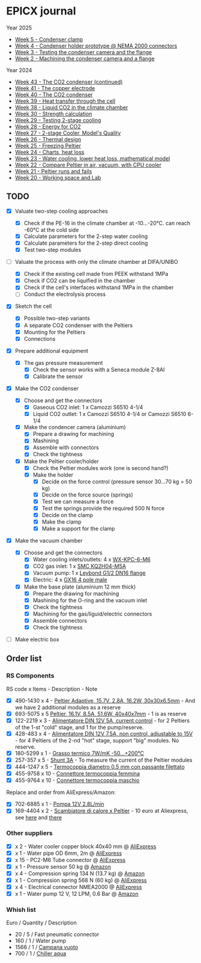 # EPICX journal
Year 2025
- [Week 5 - Condenser clamp](<journal/2025 week 05.md>)
- [Week 4 - Condenser holder prototype @ NEMA 2000 connectors](<journal/2025 week 04.md>)
- [Week 3 - Testing the condenser camera and the flange](<journal/2025 week 03.md>)
- [Week 2 - Machining the condenser camera and a flange](<journal/2025 week 02.md>)

Year 2024
- [Week 43 - The CO2 condenser (continued)](<journal/2024 week 43.md>)
- [Week 41 - The copper electrode](<journal/2024 week 41.md>)
- [Week 40 - The CO2 condenser](<journal/2024 week 40.md>)
- [Week 39 - Heat transfer through the cell](<journal/2024 week 39.md>)
- [Week 38 - Liquid CO2 in the climate chamber](<journal/2024 week 38.md>)
- [Week 30 - Strength calculation](<journal/2024 week 30.md>)
- [Week 29 - Testing 2-stage cooling](<journal/2024 week 29.md>)
- [Week 28 - Energy for CO2](<journal/2024 week 28.md>)
- [Week 27 - 2-stage Cooler, Model's Quality](<journal/2024 week 27.md>)
- [Week 26 - Thermal design](<journal/2024 week 26.md>)
- [Week 25 - Freezing Peltier](<journal/2024 week 25.md>)
- [Week 24 - Charts, heat loss](<journal/2024 week 24.md>)
- [Week 23 - Water cooling, lower heat loss, mathematical model](<journal/2024 week 23.md>)
- [Week 22 - Compare Peltier in air, vacuum, with CPU cooler](<journal/2024 week 22.md>)
- [Week 21 - Peltier runs and fails](<journal/2024 week 21.md>)
- [Week 20 - Working space and Lab](<journal/2024 week 20.md>)

## TODO

- [x] Valuate two-step cooling approaches
    - [x] Check if the PE-16 in the climate chamber at -10...-20&deg;C. can reach -60&deg;C at the cold side
    - [x] Calculate parameters for the 2-step water cooling
    - [x] Calculate parameters for the 2-step direct cooling
    - [x] Test two-step modules
- [ ] Valuate the process with only the climate chamber at DIFA/UNIBO
    - [x] Check if the existing cell made from PEEK withstand 1MPa
    - [x] Check if CO2 can be liquified in the chamber
    - [x] Check if the cell's interfaces withstand 1MPa in the chamber
    - [ ] Conduct the electrolysis process
- [x] Sketch the cell
    - [x] Possible two-step variants
    - [x] A separate CO2 condenser with the Peltiers
    - [x] Mounting for the Peltiers 
    - [x] Connections
- [x] Prepare additional equipment
    - [x] The gas pressure measurement
        - [x] Check the sensor works with a Seneca module Z-8AI
        - [x] Calibrate the sensor 
- [x] Make the CO2 condenser
    - [x] Choose and get the connectors
        - [x] Gaseous CO2 inlet: 1 x Camozzi S6510 4-1/4
        - [x] Liquid CO2 outlet: 1 x Camozzi S6510 4-1/4 or Camozzi S6510 6-1/4
    - [x] Make the condencer camera (aluminium)
        - [x] Prepare a drawing for machining
        - [x] Mashining
        - [x] Assemble with connectors
        - [x] Check the tightness
    - [x] Make the Peltier cooler/holder
        - [x] Check the Peltier modules work (one is second hand?)
        - [x] Make the holder
            - [x] Decide on the force control (pressure sensor 30...70 kg = 50 kg)
            - [x] Decide on the force source (springs)
            - [x] Test we can measure a force
            - [x] Test the springs provide the required 500 N force
            - [x] Decide on the clamp
            - [x] Make the clamp
            - [x] Make a support for the clamp
- [x] Make the vacuum chamber
    - [x] Choose and get the connectors
        - [x] Water cooling inlets/outlets: 4 x [WX-KPC-6-M6](https://www.aliexpress.com/item/1005003339030118.htm)
        - [x] CO2 gas inlet: 1 x [SMC KQ2H04-M5A](https://it.rs-online.com/web/p/raccordi-per-pneumatica/7715068)
        - [x] Vacuum pump: 1 x [Leybond G1/2 DN16 flange](https://www.leyboldproducts.com/products/flanges-and-fittings/iso-kf/flanges-adapters/483/screw-in-flanges-iso-kf?number=88631)
        - [x] Electric: 4 x [GX16 4 pole male](https://www.amazon.it/dp/B0CKVWC2CB)
    - [x] Make the base plate (aluminium 12 mm thick)
        - [x] Prepare the drawing for machining
        - [x] Mashining for the O-ring and the vacuum inlet
        - [x] Check the tightness
        - [x] Machining for the gas/liguid/electric connectors
        - [x] Assemble connectors
        - [x] Check the tightness
 - [ ] Make electric box


## Order list
### RS Components
RS code x Items - Description - Note
- [x] 490-1430 x 4 - [Peltier Adaptive, 15.7V, 2.8A, 16.2W, 30x30x6.5mm](https://it.rs-online.com/web/p/moduli-peltier/4901430) - And we have 2 additional modules as a reserve 
- [x] 693-5075 x 5 [Peltier, 16.1V, 8.5A, 51.6W, 40x40x7mm](https://it.rs-online.com/web/p/moduli-peltier/6935075) - 1 is as reserve
- [x] 122-2219 x 3 - [Alimentatore DIN 12V 5A, current control](https://it.rs-online.com/web/p/alimentatori-per-guida-din/1222219) - for 2 Peltiers of the 1-st "cold" stage, and 1 for the pump/reserve.
- [x] 428-483 x 4 - [Alimentatore DIN 12V 7.5A, non control, adjustable to 15V](https://it.rs-online.com/web/p/alimentatori-per-guida-din/0428483) - for 4 Peltiers of the 2-nd "hot" stage, support "big" modules. No reserve. 
- [x] 180-5299 x 1 - [Grasso termico 7W/mK -50...+200&deg;C](https://it.rs-online.com/web/p/grasso-termico/1805299)
- [x] 257-357 x 5 - [Shunt 3A](https://it.rs-online.com/web/p/shunt/0257357) - To measure the current of the Peltier modules
- [x] 444-1247 x 5 - [Termocoppia diametro 0.5 mm con passante filettato](https://it.rs-online.com/web/p/termocoppie/4441247)
- [x] 455-9758 x 10 - [Connettore termocoppia femmina](https://it.rs-online.com/web/p/accessori-per-sensori/4559758)
- [x] 455-9764 x 10 - [Connettore termocoppia maschio](https://it.rs-online.com/web/p/accessori-per-sensori/4559764)

Replace and order from AliExpress/Amazon:
- [x] 702-6885 x 1 - [Pompa 12V 2.8L/min](https://it.rs-online.com/web/p/pompe-per-acqua/7026885)
- [x] 169-4404 x 2 - [Scambiatore di calore x Peltier](https://it.rs-online.com/web/p/scambiatori-di-calore-a-piastre/1694404) - 10 euro at Aliexpress, see [here](https://it.aliexpress.com/item/1005005489417933.html) and [there](https://it.aliexpress.com/item/32839597996.html)

### Other suppliers
- [x] x 2 - Water cooler copper block 40x40 mm @ [AliExpress](https://it.aliexpress.com/item/1005005489417933.html)
- [x] x 1 - Water pipe OD 6mm, 2m @ [AliExpress](https://www.aliexpress.com/item/1005005489417933.html)
- [x] x 15 - PC2-M6 Tube connector @ [AliExpress](https://www.aliexpress.com/item/1005003339030118.html)
- [x] x 1 - Pressure sensor 50 kg @ [Amazon](https://www.amazon.it/gp/product/B09VD4JPVZ)
- [x] x 4 - Compression spring 134 N (13.7 kg) @ [Amazon](https://www.amazon.it/dp/B0CJ33P2JM)
- [x] x 1 - Compression spring 568 N (60 kg) @ [AliExpress](https://www.aliexpress.com/item/1005006179898963.html)
- [x] x 4 - Electrical connector NMEA2000 @ [AliExpress](https://www.aliexpress.com/item/1005004985187840.html)
- [x] x 1 - Water pump 12 V, 12 LPM, 0.6 Bar @ [Amazon](https://www.amazon.it/gp/product/B01NA6CBZ0)

### Whish list
Euro / Quantity / Description
- 20 / 5 / Fast pneumatic connector
- 160 / 1 / Water pump
- 1566 / 1 / [Campana vuoto](https://www.castrocompositesshop.com/it/materiali-di-vuoto/1546-campana-a-vuoto-17-litri.html)
- 700 / 1 / [Chiller aqua](https://www.lasermake.it/product/26238829/chiller-cw-5200-per-ricircolo-raffreddamento-acqua)
